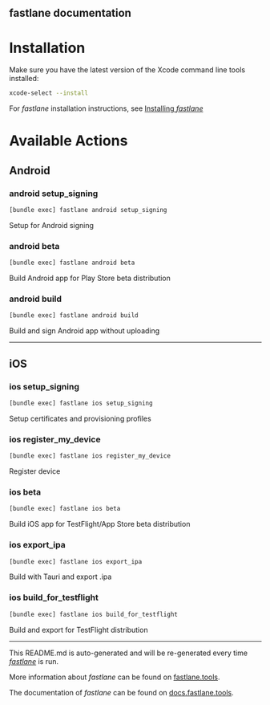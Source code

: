 fastlane documentation
----

# Installation

Make sure you have the latest version of the Xcode command line tools installed:

```sh
xcode-select --install
```

For _fastlane_ installation instructions, see [Installing _fastlane_](https://docs.fastlane.tools/#installing-fastlane)

# Available Actions

## Android

### android setup_signing

```sh
[bundle exec] fastlane android setup_signing
```

Setup for Android signing

### android beta

```sh
[bundle exec] fastlane android beta
```

Build Android app for Play Store beta distribution

### android build

```sh
[bundle exec] fastlane android build
```

Build and sign Android app without uploading

----


## iOS

### ios setup_signing

```sh
[bundle exec] fastlane ios setup_signing
```

Setup certificates and provisioning profiles

### ios register_my_device

```sh
[bundle exec] fastlane ios register_my_device
```

Register device

### ios beta

```sh
[bundle exec] fastlane ios beta
```

Build iOS app for TestFlight/App Store beta distribution

### ios export_ipa

```sh
[bundle exec] fastlane ios export_ipa
```

Build with Tauri and export .ipa

### ios build_for_testflight

```sh
[bundle exec] fastlane ios build_for_testflight
```

Build and export for TestFlight distribution

----

This README.md is auto-generated and will be re-generated every time [_fastlane_](https://fastlane.tools) is run.

More information about _fastlane_ can be found on [fastlane.tools](https://fastlane.tools).

The documentation of _fastlane_ can be found on [docs.fastlane.tools](https://docs.fastlane.tools).
